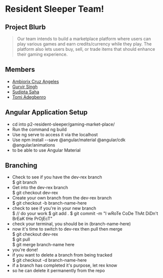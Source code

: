 # Resident Sleeper Team!

## Project Blurb

> Our team intends to build a marketplace platform where users can play various games and earn credits/currency while they play.
> The platform also lets users buy, sell, or trade items that should enhance their gaming experience.

## Members

* [Ambiorix Cruz Angeles](https://github.com/1909sept03java/ambiorix-cruzangeles "The Captain")
* [Gurvir Singh](https://github.com/1909sept03java/gurvir-singh "The Left Hand")
* [Sudipta Saha](https://github.com/1909sept03java/sudipta-saha "The Right Hand")
* [Tomi Adegbenro](https://github.com/1909sept03java/tomi-adegbenro "The Back")

## Angular Application Setup

* cd into p2-resident-sleeper/gaming-market-place/ 
* Run the command ng build 
* Use ng serve to access it via the localhost
* Use npm install --save @angular/material @angular/cdk @angular/animations 
* to be able to use Angular Material

## Branching

* Check to see if you have the dev-rex branch  
$ git branch
* Get into the dev-rex branch  
$ git checkout dev-rex
* Create your own branch from the dev-rex branch  
$ git checkout -b branch-name-here
* check to see if you're in your new branch  
$ // do your work
$ git add .
$ git commit -m "I wRoTe CoDe ThAt DiDn't BrEaK tHe PrOjEcT"
* check your terminal, you should be in (branch-name-here)
* now it's time to switch to dev-rex then pull then merge  
$ git checkout dev-rex  
$ git pull  
$ git merge branch-name here  
* you're done!
* if you want to delete a branch from being tracked    
$ git checkout -d branch-name-here
* if a branch has completed it's purpose, let rex know
* so he can delete it permanently from the repo
